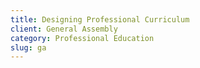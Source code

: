 ```yaml
---
title: Designing Professional Curriculum
client: General Assembly
category: Professional Education
slug: ga
---
```

